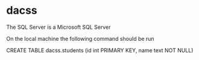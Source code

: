# dacss

The SQL Server is a Microsoft SQL Server

On the local machine the following command should be run 

CREATE TABLE dacss.students (id int PRIMARY KEY, name text NOT NULL)
